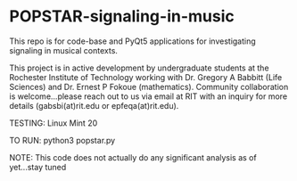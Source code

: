 # POPSTAR-signaling-in-music

This repo is for code-base and PyQt5 applications for investigating signaling in musical contexts.

This project is in active development by undergraduate students at the Rochester Institute of Technology working with Dr. Gregory A Babbitt (Life Sciences) and Dr. Ernest P Fokoue (mathematics). Community collaboration is welcome...please reach out to us via email at RIT with an inquiry for more details (gabsbi(at)rit.edu or epfeqa(at)rit.edu).

TESTING: Linux Mint 20

TO RUN: python3 popstar.py 

NOTE: This code does not actually do any significant analysis as of yet...stay tuned
